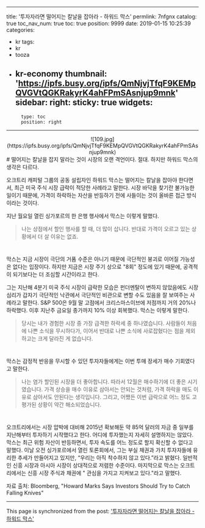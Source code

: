 
---
title: '투자자라면 떨어지는 칼날을 잡아라 - 하워드 막스'
permlink: 7nfgnx
catalog: true
toc_nav_num: true
toc: true
position: 9999
date: 2019-01-15 10:25:39
categories:
- kr
tags:
- kr
- tooza
- kr-economy
thumbnail: 'https://ipfs.busy.org/ipfs/QmNjvjTfqF9KEMpQVGVtQGKRakyrK4ahFPmSAsnjup9mnk'
sidebar:
    right:
        sticky: true
widgets:
    -
        type: toc
        position: right
---


<center>
![109.jpg](https://ipfs.busy.org/ipfs/QmNjvjTfqF9KEMpQVGVtQGKRakyrK4ahFPmSAsnjup9mnk)
</center>
#
떨어지는 칼날을 잡지 말라는 것이 시장의 오랜 격언이다. 절대. 하지만 하워드 막스의 생각은 다르다.

​오크트리 캐피털 그룹의 공동 설립자인 하워드 막스는 떨어지는 칼날을 잡아야 한다면서, 최근 미국 주식 시장 급락이 적당한 사례라고 말한다. 시장 바닥을 찾기란 불가능한 일이기 때문에, 가격이 하락하는 자산을 반등하기 전에 사들이는 것이 올바른 접근 방식이라는 것이다.

​지난 월요일 열린 싱가포르의 한 은행 행사에서 막스는 이렇게 말했다.

>나는 상점에서 할인 행사를 할 때, 더 많이 삽니다. 반대로 가격이 오르고 있는 상황에서 더 살 이유는 없죠.
#
막스는 지금 시장이 극단의 거품 수준은 아니기 때문에 극단적인 붕괴로 이어질 가능성은 없다는 입장이다. 하지만 지금은 시장 주기 상으로 "8회" 정도에 있기 때문에, 공격적이 되기보다는 더 조심할 시간이라고 한다.

​그는 지난해 4분기 미국 주식 시장이 급락한 모습은 펀더멘탈이 변하지 않았음에도 시장 심리가 갑자기 극단적인 낙관에서 극단적인 비관으로 변할 수도 있음을 잘 보여주는 사례라고 말한다. S&P 500은 9월 말 고점에서 크리스마스이브에 저점까지 거의 20%나 하락했다. 이후 지난주 금요일 종가까지 10% 이상 회복했다. 막스는 이렇게 말한다.

>당시는 내가 경험한 시장 중 가장 급격한 하락세 중 하나였습니다. 사람들이 처음에 나쁜 소식을 무시하다가, 이어서 반대로 나쁜 소식에 사로잡혔다는 점을 제외하고는 크게 달라진 게 없습니다.
#
막스는 감정적 반응을 무시할 수 있던 투자자들에게는 이번 투매 장세가 매수 기회였다고 말한다.

>나는 염가 할인된 시장을 더 좋아합니다. 따라서 12월은 매수하기에 더 좋은 시기였습니다. 가격 상승을 매수 이유로 삼아서는 안되는 것처럼, 가격 하락을 매도 이유로 삼아서도 안된다는 생각입니다. 그리고, 어쨌든 이번 급락으로 어느 정도 고평가된 상황이 약간 해소되었습니다. 
#
오크트리에서는 시장 압박에 대비해 2015년 확보해둔 약 85억 달러의 자금 중 일부를 지난해부터 투자하기 시작했다고 한다. 어디에 투자했는지 자세히 설명하지는 않았다. 막스는 최근 위험 자산이 반등하면서, 투자 속도를 어느 정도로 할지 확신할 수 없다고 말했다. 이날 오전 싱가포르에서 열린 토론회에서, 그는 부실 채권과 가치 투자자들에 유리한 추세가 만들어지고 있지만, “우리는 아직 착수하지 않고 있다.”라고 밝혔다. 일반적인 신흥 시장과 아시아 시장이 상대적으로 저렴한 수준이다. 마지막으로 막스는 오크트리에서는 신흥 시장 주식과 채권에 " 관심을 가지고 지켜보고 있다."라고 말했다.

자료 출처: Bloomberg, "Howard Marks Says Investors Should Try to Catch Falling Knives"


- - -

This page is synchronized from the post: ['투자자라면 떨어지는 칼날을 잡아라 - 하워드 막스'](https://steemit.com/@pius.pius/7nfgnx)
